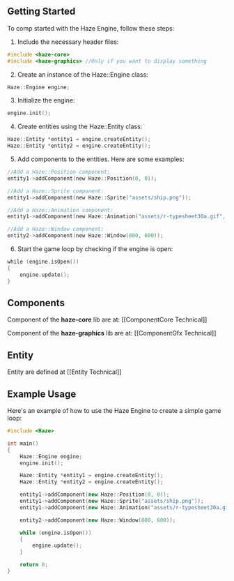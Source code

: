 ## Getting Started

To comp started with the Haze Engine, follow these steps:

1. Include the necessary header files:

```cpp
#include <haze-core>
#include <haze-graphics> //Only if you want to display something
```

2. Create an instance of the Haze::Engine class:

```cpp
Haze::Engine engine;
```

3. Initialize the engine:

```cpp
engine.init();
```

4. Create entities using the Haze::Entity class:

```cpp
Haze::Entity *entity1 = engine.createEntity();
Haze::Entity *entity2 = engine.createEntity();
```

5. Add components to the entities. Here are some examples:

```cpp
//Add a Haze::Position component:
entity1->addComponent(new Haze::Position(0, 0));

//Add a Haze::Sprite component:
entity1->addComponent(new Haze::Sprite("assets/ship.png"));

//Add a Haze::Animation component:
entity1->addComponent(new Haze::Animation("assets/r-typesheet30a.gif", 34, 34, 3, 1));

//Add a Haze::Window component:
entity2->addComponent(new Haze::Window(800, 600));
```

6. Start the game loop by checking if the engine is open:

```cpp
while (engine.isOpen())
{
    engine.update();
}
```

## Components

Component of the **haze-core** lib are at:
[[ComponentCore Technical]]

Component of the **haze-graphics** lib are at:
[[ComponentGfx Technical]]

## Entity

Entity are defined at
[[Entity Technical]]

## Example Usage

Here's an example of how to use the Haze Engine to create a simple game loop:

```cpp
#include <Haze>

int main()
{
    Haze::Engine engine;
    engine.init();

    Haze::Entity *entity1 = engine.createEntity();
    Haze::Entity *entity2 = engine.createEntity();

    entity1->addComponent(new Haze::Position(0, 0));
    entity1->addComponent(new Haze::Sprite("assets/ship.png"));
    entity1->addComponent(new Haze::Animation("assets/r-typesheet30a.gif", 34, 34, 3, 1));

    entity2->addComponent(new Haze::Window(800, 600));

    while (engine.isOpen())
    {
        engine.update();
    }

    return 0;
}
```
